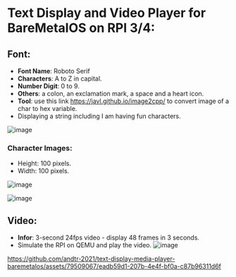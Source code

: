 # Text Display and Video Player for BareMetalOS on RPI 3/4:

## Font:
- **Font Name**: Roboto Serif
- **Characters**: A to Z in capital.
- **Number Digit**: 0 to 9.
- **Others**: a colon, an exclamation mark, a space and a heart icon.
- **Tool**: use this link https://javl.github.io/image2cpp/ to convert image of a char to hex variable. 
- Displaying a string including I am having fun characters.

![image](https://github.com/andtr-2021/VideoFontOnBareMetalOS/assets/79509067/ce864ff8-fdba-43dd-9cba-e5dd1337f5b8)

### Character Images: 
- Height: 100 pixels.
- Width: 100 pixels.
  
![image](https://github.com/andtr-2021/text-display-media-player-baremetalos/assets/79509067/c44d8350-dcd5-452f-8726-bea5826992ce)

![image](https://github.com/andtr-2021/text-display-media-player-baremetalos/assets/79509067/ef82bc39-e3d3-4e10-9327-3d315fa86f9f)

## Video:
- **Infor**: 3-second 24fps video - display 48 frames in 3 seconds. 
- Simulate the RPI on QEMU and play the video.
![image](https://github.com/andtr-2021/VideoFontOnBareMetalOS/assets/79509067/36583986-84f3-44f9-be12-dcaea3bf0142)

https://github.com/andtr-2021/text-display-media-player-baremetalos/assets/79509067/eadb59d1-207b-4e4f-bf0a-c87b96311d6f

